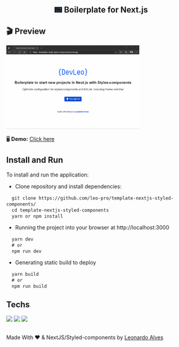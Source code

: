 <h2 align="center">
<img src="https://raw.githubusercontent.com/leo-pro/template-nextjs-styled-components/main/public/image.jpg" width="20px"> Boilerplate for Next.js
</h2>

## 🎬 Preview
<img src="https://raw.githubusercontent.com/leo-pro/template-nextjs-styled-components/main/public/video.gif" width="70%">

<p>🖥️ <b>Demo:</b> <a href="https://boilerplate-nextjs-styled-components.vercel.app/" target="_blank">Click here</a></p>

## Install and Run
To install and run the application:

* Clone repository and install dependencies: 
```
  git clone https://github.com/leo-pro/template-nextjs-styled-components/
  cd template-nextjs-styled-components
  yarn or npm install
```
* Running the project into your browser at http://localhost:3000
```
  yarn dev
  # or
  npm run dev
```
* Generating static build to deploy
```
  yarn build
  # or
  npm run build
```

## Techs
<p>
  <img src="https://img.shields.io/badge/next.js-000000?style=for-the-badge&logo=next.js&logoColor=white">
  <img src="https://img.shields.io/badge/TypeScript-007ACC?style=for-the-badge&logo=typescript&logoColor=white">
  <img src="https://img.shields.io/badge/styled--components-DB7093?style=for-the-badge&logo=styled-components&logoColor=white">
</p>

##
Made With ❤️ & NextJS/Styled-components by [Leonardo Alves](https://www.linkedin.com/in/leonardoalvess/)
